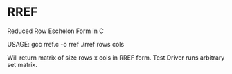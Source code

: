 RREF
====

Reduced Row Eschelon Form in C

USAGE: gcc rref.c -o rref
./rref rows cols

Will return matrix of size rows x cols in RREF form. Test Driver runs arbitrary set matrix.
